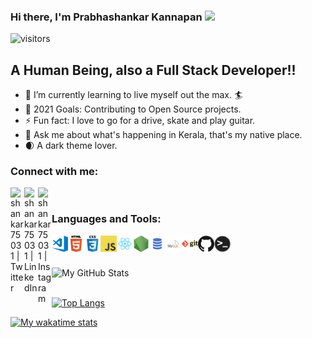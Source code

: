 ### Hi there, I'm Prabhashankar Kannapan <img src="https://media.giphy.com/media/hvRJCLFzcasrR4ia7z/giphy.gif" width="20px">
![visitors](https://visitor-badge.glitch.me/badge?page_id=shankar75031.shankar75031)
## A Human Being, also a Full Stack Developer!!  

- 🌱 I’m currently learning to live myself out the max. 🏄
- 🥅 2021 Goals: Contributing to Open Source projects.
- ⚡ Fun fact: I love to go for a drive, skate and play guitar.
- 💬 Ask me about what's happening in Kerala, that's my native place.
- :waxing_crescent_moon: A dark theme lover.

### Connect with me:

<!-- [<img align="left" alt="preveenraj.com" width="22px" src="https://raw.githubusercontent.com/iconic/open-iconic/master/svg/globe.svg" />][website] -->
[<img align="left" alt="shankar75031 | Twitter" width="22px" src="https://cdn.jsdelivr.net/npm/simple-icons@v3/icons/twitter.svg" />][twitter]
[<img align="left" alt="shankar75031 | LinkedIn" width="22px" src="https://cdn.jsdelivr.net/npm/simple-icons@v3/icons/linkedin.svg" />][linkedin]
[<img align="left" alt="shankar75031 | Instagram" width="22px" src="https://cdn.jsdelivr.net/npm/simple-icons@v3/icons/instagram.svg" />][instagram]

<br />

### Languages and Tools:

<img align="left" alt="Visual Studio Code" width="26px" src="https://raw.githubusercontent.com/github/explore/80688e429a7d4ef2fca1e82350fe8e3517d3494d/topics/visual-studio-code/visual-studio-code.png" />
<img align="left" alt="HTML5" width="26px" src="https://raw.githubusercontent.com/github/explore/80688e429a7d4ef2fca1e82350fe8e3517d3494d/topics/html/html.png" />
<img align="left" alt="CSS3" width="26px" src="https://raw.githubusercontent.com/github/explore/80688e429a7d4ef2fca1e82350fe8e3517d3494d/topics/css/css.png" />

<img align="left" alt="JavaScript" width="26px" src="https://raw.githubusercontent.com/github/explore/80688e429a7d4ef2fca1e82350fe8e3517d3494d/topics/javascript/javascript.png" />
<img align="left" alt="React" width="26px" src="https://raw.githubusercontent.com/github/explore/80688e429a7d4ef2fca1e82350fe8e3517d3494d/topics/react/react.png" />
<!-- <img align="left" alt="Gatsby" width="26px" src="https://raw.githubusercontent.com/github/explore/e94815998e4e0713912fed477a1f346ec04c3da2/topics/gatsby/gatsby.png" /> -->
<!-- <img align="left" alt="GraphQL" width="26px" src="https://raw.githubusercontent.com/github/explore/80688e429a7d4ef2fca1e82350fe8e3517d3494d/topics/graphql/graphql.png" /> -->
<img align="left" alt="Node.js" width="26px" src="https://raw.githubusercontent.com/github/explore/80688e429a7d4ef2fca1e82350fe8e3517d3494d/topics/nodejs/nodejs.png" />
<!-- <img align="left" alt="Deno" width="26px" src="https://raw.githubusercontent.com/github/explore/361e2821e2dea67711cde99c9c40ed357061cf27/topics/deno/deno.png" /> -->
<img align="left" alt="SQL" width="26px" src="https://raw.githubusercontent.com/github/explore/80688e429a7d4ef2fca1e82350fe8e3517d3494d/topics/sql/sql.png" />
<img align="left" alt="MySQL" width="26px" src="https://raw.githubusercontent.com/github/explore/80688e429a7d4ef2fca1e82350fe8e3517d3494d/topics/mysql/mysql.png" />
<img align="left" alt="Git" width="26px" src="https://raw.githubusercontent.com/github/explore/80688e429a7d4ef2fca1e82350fe8e3517d3494d/topics/git/git.png" />
<img align="left" alt="GitHub" width="26px" src="https://raw.githubusercontent.com/github/explore/78df643247d429f6cc873026c0622819ad797942/topics/github/github.png" />
<img align="left" alt="Terminal" width="26px" src="https://raw.githubusercontent.com/github/explore/80688e429a7d4ef2fca1e82350fe8e3517d3494d/topics/terminal/terminal.png" />

<br />
<br />
<br />
<!-- <details> -->
  <!-- <summary>:zap: GitHub Stats</summary> -->
  <img align="left" alt="My GitHub Stats" src="https://github-readme-stats.vercel.app/api?username=shankar75031&show_icons=true&hide_border=true&count_private=true&theme=tokyonight" />
<!-- </details> -->
<br />
&nbsp;
&nbsp;


[![Top Langs](https://github-readme-stats.vercel.app/api/top-langs/?username=shankar75031&langs_count=10&hide_border=true&theme=tokyonight)](https://github.com/anuraghazra/github-readme-stats)

[![My wakatime stats](https://github-readme-stats.vercel.app/api/wakatime?username=shankar75031&hide_border=true&theme=tokyonight)](https://github.com/anuraghazra/github-readme-stats)

<!-- [website]: https://preveenraj.com -->
[twitter]: https://twitter.com/shankar75031
[instagram]: https://instagram.com/shankar75031
[linkedin]: https://linkedin.com/in/shankar75031
